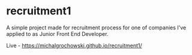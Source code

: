 # recruitment1

A simple project made for recruitment process for one of companies I've applied to as Junior Front End Developer.

Live - https://michalgrochowski.github.io/recruitment1/
